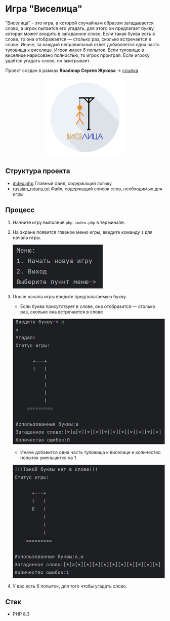 # Игра "Виселица"

"Виселица" - это игра, в которой случайным образом загадывается слово, а игрок пытается его угадать, для этого он
предлагает букву, которая может входить в загаданное слово.
Если такая буква есть в слове, то она отображается — столько раз, сколько встречается в слове. Иначе, за каждый
неправильный ответ добавляется одна часть туловища к виселице. Игрок имеет 6 попыток.
Если туловище в виселице нарисовано полностью, то игрок проиграл. Если игроку удаётся угадать слово, он выигрывает.

Проект создан в рамках **Roadmap Сергея Жукова**
-> [ссылка](https://zhukovsd.github.io/java-backend-learning-course/projects/hangman/)


<p align="center">
  <img src="./docs/logo_game.png" width="250" height="250" alt="logo"/>
</p>

## Структура проекта

* [index.php](index.php) Главный файл, содержащий логику
* [russian_nouns.txt](russian_nouns.txt) Файл, содержащий список слов, необходимых для игры

## Процесс

1. Начните игру выполнив `php index.php` в терминале.
2. На экране появится главное меню игры, введите команду `1` для начала игры.

   ![Menu](./docs/menu.png)

4. После начала игры введите предполагаемую букву.
    - Если буква присутствует в слове, она отобразится — столько раз, сколько она встречается в слове

   ![Correct](./docs/correct_letter.png)

    - Иначе добавится одна часть туловища к виселице и количество попыток уменьшится на 1

   ![Incorrect](./docs/incorrect_letter.png)
5. У вас есть 6 попыток, для того чтобы угадать слово.

## Стек

* PHP 8.3

